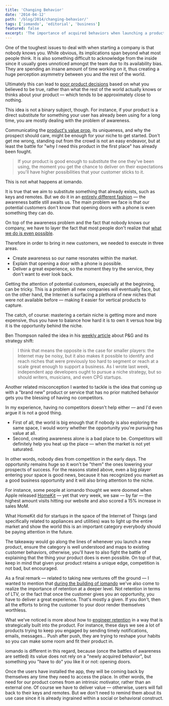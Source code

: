 ```yaml
---
title: 'Changing Behavior'
date: '2014-04-12'
path: '/blog/2014/changing-behavior/'
tags: ['iomando', 'editorial', 'business']
featured: false
excerpt: 'The importance of acquired behaviors when launching a product is overlooked, it runs against innovation and creating new market opportunities. But there are hidden costs in reinventing the wheel: shaping new behaviors can be even more daunting than facing competition.'
---
```


One of the toughest issues to deal with when starting a company is that nobody knows you. While obvious, its implications span beyond what most people think. It is also something difficult to acknowledge from the inside since it usually goes unnoticed amongst the team due to its availability bias. They are spending an insane amount of time working on it, thus creating a huge perception asymmetry between you and the rest of the world.

Ultimately this can lead to [poor product decisions](/blog/2013/wrong-about-pricing) based on what you believed to be true, rather than what the rest of the world actually knows or thinks about your product — which tends to be approximately close to nothing.

This idea is not a binary subject, though. For instance, if your product is a direct substitute for something your user has already been using for a long time, you are mostly dealing with the problem of awareness.

Communicating the [product's value prop](/blog/2014/plastic-for-bits), its uniqueness, and why the prospect should care, might be enough for your niche to get started. Don't get me wrong, standing out from the crowd is not an easy endeavor, but at least the battle for "why I need this product in the first place" has already been fought.

> If your product is good enough to substitute the one they've been using, the moment you get the chance to deliver on their expectations you'll have higher possibilities that your customer sticks to it.

This is not what happens at iomando.

It is true that we aim to substitute something that already exists, such as keys and remotes. But we do it in an [entirely different fashion](/blog/2013/services-and-subscriptions) — the awareness battle still awaits us. The main problem we face is that our potential customers don't know that opening doors with a phone is even something they can do.

On top of the awareness problem and the fact that nobody knows our company, we have to layer the fact that most people don't realize that [what we do is even possible](/blog/2014/iomando-push).

Therefore in order to bring in new customers, we needed to execute in three areas.

- Create awareness so our name resonates within the market.
- Explain that opening a door with a phone is possible.
- Deliver a great experience, so the moment they try the service, they don't want to ever look back.

Getting the attention of potential customers, especially at the beginning, can be tricky. This is a problem all new companies will eventually face, but on the other hand, the Internet is surfacing a plethora of new niches that were not available before — making it easier for vertical products to capture.

The catch, of course: mastering a certain niche is getting more and more expensive, thus you have to balance how hard it is to own it versus how big it is the opportunity behind the niche.

Ben Thompson nailed the idea in his [weekly article](https://stratechery.com/2014/technology-changing-world-pg-edition/) about P&G and its strategy shift:

> I think that means the opposite is the case for smaller players: the Internet may be noisy, but it also makes it possible to identify and reach niches that were previously too hard to segment or reach at a scale great enough to support a business. As I wrote last week, independent app developers ought to pursue a niche strategy, but so should writers, musicians, and even CPG startups.

Another related misconception I wanted to tackle is the idea that coming up with a "brand new" product or service that has no prior matched behavior gets you the blessing of having no competitors.

In my experience, having no competitors doesn't help either — and I'd even argue it is not a good thing.

- First of all, the world is big enough that if nobody is also exploring the same space, I would worry whether the opportunity you're pursuing has value at all.
- Second, creating awareness alone is a bad place to be. Competitors will definitely help you heat up the place — when the market is not yet saturated.

In other words, nobody dies from competition in the early days. The opportunity remains huge so it won't be "them" the ones lowering your prospects of success. For the reasons stated above, even a big player entering your space is good news, because it has recognized you market as a good business opportunity and it will also bring attention to the niche.

For instance, some people at iomando thought we were doomed when Apple released [HomeKit](https://developer.apple.com/homekit/) — yet that very week, we saw — by far — the highest amount visits hitting our website and also scored a 15% increase in sales MoM.

What HomeKit did for startups in the space of the Internet of Things (and specifically related to appliances and utilities) was to light up the entire market and show the world this is an important category everybody should be paying attention in the future.

The takeaway would go along the lines of whenever you launch a new product, ensure the category is well understood and maps to existing customer behaviors, otherwise, you'll have to also fight the battle of explaining that the thing your product does is even possible. On top of that, keep in mind that given your product retains a unique edge, competition is not bad, but encouraged.

As a final remark — related to taking new ventures off the ground — I wanted to mention that [during the building of iomando](/blog/2014/discovering-as-you-go) we've also come to realize the importance of retention at a deeper level. Not retention in terms of LTV, or the fact that once the customer gives you an opportunity, you have to deliver a great experience. That's mostly a given. If you don't, then all the efforts to bring the customer to your door render themselves worthless.

What we've noticed is more about how to [engineer retention](/blog/2014/turning-weaknesses-around) in a way that is strategically built into the product. For instance, these days we see a lot of products trying to keep you engaged by sending timely notifications, emails, messages… Push after push, they are trying to reshape your habits so you can make some room and fit their product in.

iomando is different in this regard, because (once the battles of awareness are settled) its value does not rely on a "newly acquired behavior", but something you "have to do" you like it or not: opening doors.

Once the users have installed the app, they will be coming back by themselves any time they need to access the place. In other words, the need for our product comes from an intrinsic motivator, rather than an external one. Of course we have to deliver value — otherwise, users will fall back to their keys and remotes. But we don't need to remind them about its use case since it is already ingrained within a social or behavioral construct.
